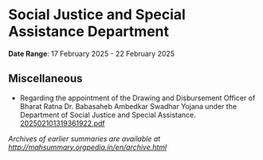 # Social Justice and Special Assistance Department

**Date Range**: 17 February 2025 - 22 February 2025


## Miscellaneous
- Regarding the appointment of the Drawing and Disbursement Officer of Bharat Ratna Dr. Babasaheb Ambedkar Swadhar Yojana under the Department of Social Justice and Special Assistance.\
  [202502101319361922.pdf](https://gr.maharashtra.gov.in/Site/Upload/Government%20Resolutions/English/202502101319361922.pdf)


*Archives of earlier summaries are available at http://mahsummary.orgpedia.in/en/archive.html*